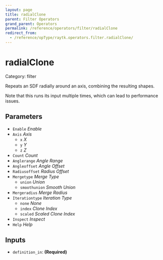 ```yaml
---
layout: page
title: radialClone
parent: Filter Operators
grand_parent: Operators
permalink: /reference/operators/filter/radialClone
redirect_from:
  - /reference/opType/raytk.operators.filter.radialClone/
---
```


# radialClone

Category: filter



Repeats an SDF radially around an axis, combining the resulting shapes.

Note that this runs its input multiple times, which can lead to performance issues.

## Parameters

* `Enable` *Enable*
* `Axis` *Axis*
  * `x` *X*
  * `y` *Y*
  * `z` *Z*
* `Count` *Count*
* `Anglerange` *Angle Range*
* `Angleoffset` *Angle Offset*
* `Radiusoffset` *Radius Offset*
* `Mergetype` *Merge Type*
  * `union` *Union*
  * `smoothunion` *Smooth Union*
* `Mergeradius` *Merge Radius*
* `Iterationtype` *Iteration Type*
  * `none` *None*
  * `index` *Clone Index*
  * `scaled` *Scaled Clone Index*
* `Inspect` *Inspect*
* `Help` *Help*

## Inputs

* `definition_in`:  **(Required)**
